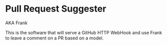 # Pull Request Suggester 

AKA Frank

This is the software that will serve a GitHub HTTP WebHook and use Frank to leave a comment on a PR based on a model.